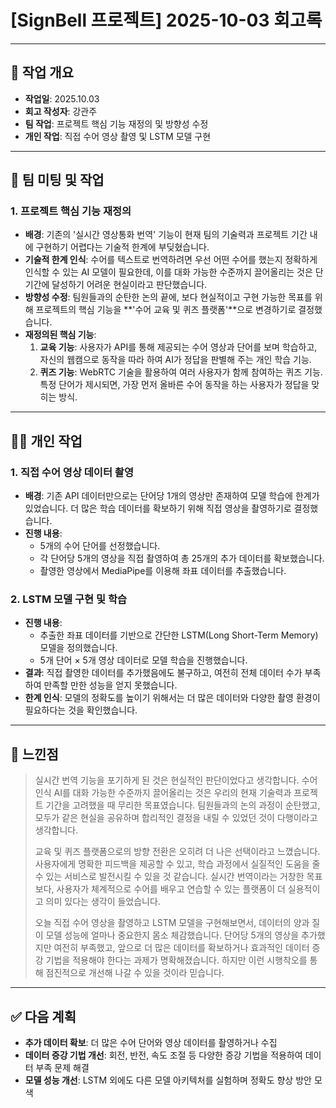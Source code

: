 # [SignBell 프로젝트] 2025-10-03 회고록

---

## 📝 작업 개요

* **작업일**: 2025.10.03
* **회고 작성자**: 강관주
* **팀 작업**: 프로젝트 핵심 기능 재정의 및 방향성 수정
* **개인 작업**: 직접 수어 영상 촬영 및 LSTM 모델 구현

---

## 👥 팀 미팅 및 작업

### 1. 프로젝트 핵심 기능 재정의

* **배경**: 기존의 '실시간 영상통화 번역' 기능이 현재 팀의 기술력과 프로젝트 기간 내에 구현하기 어렵다는 기술적 한계에 부딪혔습니다.
* **기술적 한계 인식**: 수어를 텍스트로 번역하려면 우선 어떤 수어를 했는지 정확하게 인식할 수 있는 AI 모델이 필요한데, 이를 대화 가능한 수준까지 끌어올리는 것은 단기간에 달성하기 어려운 현실이라고 판단했습니다.
* **방향성 수정**: 팀원들과의 순탄한 논의 끝에, 보다 현실적이고 구현 가능한 목표를 위해 프로젝트의 핵심 기능을 **'수어 교육 및 퀴즈 플랫폼'**으로 변경하기로 결정했습니다.
* **재정의된 핵심 기능**:
    1.  **교육 기능**: 사용자가 API를 통해 제공되는 수어 영상과 단어를 보며 학습하고, 자신의 웹캠으로 동작을 따라 하여 AI가 정답을 판별해 주는 개인 학습 기능.
    2.  **퀴즈 기능**: WebRTC 기술을 활용하여 여러 사용자가 함께 참여하는 퀴즈 기능. 특정 단어가 제시되면, 가장 먼저 올바른 수어 동작을 하는 사용자가 정답을 맞히는 방식.

---

## 👨‍💻 개인 작업

### 1. 직접 수어 영상 데이터 촬영

* **배경**: 기존 API 데이터만으로는 단어당 1개의 영상만 존재하여 모델 학습에 한계가 있었습니다. 더 많은 학습 데이터를 확보하기 위해 직접 영상을 촬영하기로 결정했습니다.
* **진행 내용**:
    * 5개의 수어 단어를 선정했습니다.
    * 각 단어당 5개의 영상을 직접 촬영하여 총 25개의 추가 데이터를 확보했습니다.
    * 촬영한 영상에서 MediaPipe를 이용해 좌표 데이터를 추출했습니다.

### 2. LSTM 모델 구현 및 학습

* **진행 내용**:
    * 추출한 좌표 데이터를 기반으로 간단한 LSTM(Long Short-Term Memory) 모델을 정의했습니다.
    * 5개 단어 × 5개 영상 데이터로 모델 학습을 진행했습니다.
* **결과**: 직접 촬영한 데이터를 추가했음에도 불구하고, 여전히 전체 데이터 수가 부족하여 만족할 만한 성능을 얻지 못했습니다.
* **한계 인식**: 모델의 정확도를 높이기 위해서는 더 많은 데이터와 다양한 촬영 환경이 필요하다는 것을 확인했습니다.

---

## 🤔 느낀점

> 실시간 번역 기능을 포기하게 된 것은 현실적인 판단이었다고 생각합니다. 수어 인식 AI를 대화 가능한 수준까지 끌어올리는 것은 우리의 현재 기술력과 프로젝트 기간을 고려했을 때 무리한 목표였습니다. 팀원들과의 논의 과정이 순탄했고, 모두가 같은 현실을 공유하며 합리적인 결정을 내릴 수 있었던 것이 다행이라고 생각합니다.
>
> 교육 및 퀴즈 플랫폼으로의 방향 전환은 오히려 더 나은 선택이라고 느꼈습니다. 사용자에게 명확한 피드백을 제공할 수 있고, 학습 과정에서 실질적인 도움을 줄 수 있는 서비스로 발전시킬 수 있을 것 같습니다. 실시간 번역이라는 거창한 목표보다, 사용자가 체계적으로 수어를 배우고 연습할 수 있는 플랫폼이 더 실용적이고 의미 있다는 생각이 들었습니다.
>
> 오늘 직접 수어 영상을 촬영하고 LSTM 모델을 구현해보면서, 데이터의 양과 질이 모델 성능에 얼마나 중요한지 몸소 체감했습니다. 단어당 5개의 영상을 추가했지만 여전히 부족했고, 앞으로 더 많은 데이터를 확보하거나 효과적인 데이터 증강 기법을 적용해야 한다는 과제가 명확해졌습니다. 하지만 이런 시행착오를 통해 점진적으로 개선해 나갈 수 있을 것이라 믿습니다.

---

## ✅ 다음 계획

* **추가 데이터 확보**: 더 많은 수어 단어와 영상 데이터를 촬영하거나 수집
* **데이터 증강 기법 개선**: 회전, 반전, 속도 조절 등 다양한 증강 기법을 적용하여 데이터 부족 문제 해결
* **모델 성능 개선**: LSTM 외에도 다른 모델 아키텍처를 실험하며 정확도 향상 방안 모색